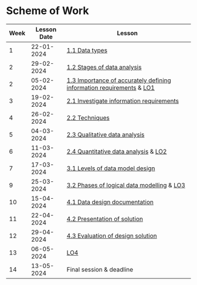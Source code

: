 # Scheme of Work

| Week | Lesson Date | Lesson |
|------|-----|-|
| 1 | 22-01-2024 | [1.1 Data types](/content/1-1%20Data%20types/Intro.ipynb) |
| 2 | 29-02-2024 | [1.2 Stages of data analysis](/content/1-2%20Stages%20of%20data%20analysis.ipynb) |
| 2 | 05-02-2024 | [1.3 Importance of accurately defining information requirements](/content/1-3%20Importance%20of%20accurately%20defining%20information%20requirements.md) & [LO1](/content/LO1.md) |
| 3 | 19-02-2024 | [2.1 Investigate information requirements](/content/2-1%20Investigate%20information%20requirements%20.md) |
| 4 | 26-02-2024 | [2.2 Techniques](/content/2-2%20Techniques%20.md) |
| 5 | 04-03-2024 |  [2.3 Qualitative data analysis](/content/2-3%20Qualitative%20data%20analysis.md) |
| 6 | 11-03-2024 | [2.4 Quantitative data analysis](/content/2-4%20Quantitative%20data%20analysis.md) & [LO2](/content/LO2.md) |
| 7 | 17-03-2024 | [3.1 Levels of data model design](/content/3-1%20Levels%20of%20data%20model%20design.md) |
| 9 | 25-03-2024 | [3.2 Phases of logical data modelling](/content/3-2%20Phases%20of%20logical%20data%20modelling.md) & [LO3](/content/LO3.md) |
| 10 | 15-04-2024 | [4.1 Data design documentation](/content/4-1%20Data%20design%20documentation.md) |
| 11 | 22-04-2024 | [4.2 Presentation of solution](/content/4-2%20Presentation%20of%20solution.md) |
| 12 | 29-04-2024 | [4.3 Evaluation of design solution ](/content/4-3%20Evaluation%20of%20design%20solution%20.md) |
| 13 | 06-05-2024 | [LO4](/content/LO4.md) |
| 14 | 13-05-2024 | Final session & deadline |
